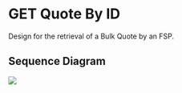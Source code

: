 # GET Quote By ID

Design for the retrieval of a Bulk Quote by an FSP.

## Sequence Diagram

![]("mojaloop-technical-overview/quoting-service/assets/diagrams/sequence/seq-get-bulk-quotes-2.1.0.plantuml")

